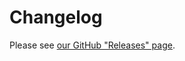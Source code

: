 # Changelog

Please see [our GitHub "Releases" page](https://github.com/stimulusjs/stimulus/releases).
